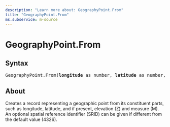 ```yaml
---
description: "Learn more about: GeographyPoint.From"
title: "GeographyPoint.From"
ms.subservice: m-source
---
```

# GeographyPoint.From

## Syntax

<pre>
GeographyPoint.From(<b>longitude</b> as number, <b>latitude</b> as number, optional <b>z</b> as nullable number, optional <b>m</b> as nullable number, optional <b>srid</b> as nullable number) as record
</pre>

## About

Creates a record representing a geographic point from its constituent parts, such as longitude, latitude, and if present, elevation (Z) and measure (M). An optional spatial reference identifier (SRID) can be given if different from the default value (4326).
